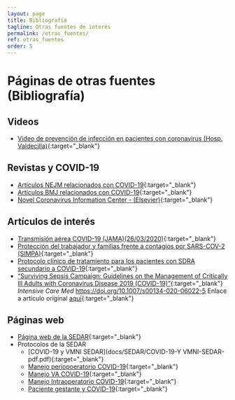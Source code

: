 ```yaml
---
layout: page
title: Bibliografía
tagline: Otras fuentes de interés
permalink: /otras_fuentes/
ref: otras_fuentes
order: 5
---
```

# Páginas de otras fuentes (Bibliografía)

## Videos
* [Video de prevención de infección en pacientes con coronavirus (Hosp. Valdecilla)](https://www.youtube.com/watch?v=zh-0br7NrDY){:target="_blank"}

## Revistas y COVID-19
* [Artículos NEJM relacionados con COVID-19](https://www.nejm.org/coronavirus?cid=DM88311&bid=165326853){:target="_blank"}
* [Artículos BMJ relacionados con COVID-19](https://www.bmj.com/coronavirus?int_source=wisepops&int_medium=wisepops&int_campaign=DAA_CoronaVirus_Jan24){:target="_blank"}
* [Novel Coronavirus Information Center - (Elsevier)](https://www.elsevier.com/connect/coronavirus-information-center?utm_campaign=HS_20ES1738002_Professionals_CorporateComm_COVID19_Resources_PIF&utm_campaignPK=1681659956&utm_term=OP65731&utm_content=1681659958&utm_source=85&BID=1082604870&utm_medium=email&SIS_ID=-1){:target="_blank"}

## Artículos de interés
* [Transmisión aérea COVID-19 (JAMA)(26/03/2020)](https://drive.google.com/open?id=1mxS4Ka-3MMOt9XU6B-V4mvXYT9XENdRm){:target="_blank"}
* [Protección del trabajador y familias frente a contagios por SARS-COV-2 (SIMPA)](docs/PROTECCIÓN_DEL_TRABAJADOR.docx){:target="_blank"}
* [Protocolo clínico de tratamiento para los pacientes con SDRA secundario a COVID-19](https://drive.google.com/open?id=1ysUkBZrwUDyCk7xijqGLyKzuyuVDNU0G){:target="_blank"}
* [“Surviving Sepsis Campaign: Guidelines on the Management of Critically Ill Adults with Coronavirus Disease 2019 (COVID-19)”](https://drive.google.com/open?id=1xvECgFv2Y6myBaC118cN8Ri19ClhGjxX){:target="_blank"} <i>Intensive Care Med</i> https://doi.org/10.1007/s00134-020-06022-5 Enlace a artículo original [aquí](https://sepsis-one.org/wp-content/uploads/2020/04/Campaña-Sobrevivir-a-la-sepsis.pdf){:target="_blank"} 

## Páginas web
* [Página web de la SEDAR](https://sedar.es/index.php/agenda/noticias/webinars){:target="_blank"}
* Protocolos de la SEDAR
  * [COVID-19 y VMNI SEDAR](docs/SEDAR/COVID-19-Y VMNI-SEDAR-pdf.pdf){:target="_blank"}
  * [Manejo periopoeratorio COVID-19](docs/SEDAR/MANEJO-PERIOPERATORIO-COVID-19-SEDAR-pdf.pdf){:target="_blank"}
  * [Manejo VA COVID-19](docs/SEDAR/MANEJO-VA-COVID-19-SEDAR-pdf.pdf){:target="_blank"}
  * [Manejo Intraoperatorio COVID-19](docs/SEDAR/Manefjo-INTRAOPERATORIO-p-COVID-19-SEDAR-pdf.pdf){:target="_blank"}
  * [Paciente gestante y COVID-19](docs/SEDAR/Paciente-GESTANTE-y-coronavirus-2019--nCoV,-COVID--19-SEDAR-pdf.pdf){:target="_blank"}
